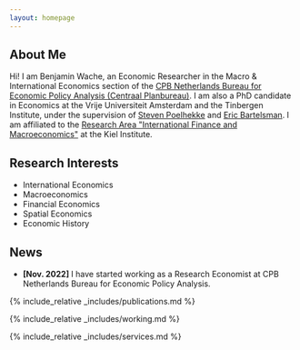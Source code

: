 ```yaml
---
layout: homepage
---
```


## About Me

Hi! I am Benjamin Wache, an Economic Researcher in the Macro & International Economics section of the [CPB Netherlands Bureau for Economic Policy Analysis (Centraal Planbureau)](https://www.cpb.nl/en). I am also a PhD candidate in Economics at the Vrije Universiteit Amsterdam and the Tinbergen Institute, under the supervision of [Steven Poelhekke](https://sites.google.com/site/stevenpoelhekke/) and [Eric Bartelsman](https://tinbergen.nl/person/59/eric-bartelsman). I am affiliated to the [Research Area "International Finance and Macroeconomics"](https://www.ifw-kiel.de/de/institut/forschungszentren/internationale-finanzmaerkte-und-makrooekonomie/) at the Kiel Institute.

## Research Interests

- International Economics
- Macroeconomics
- Financial Economics
- Spatial Economics
- Economic History

## News

- **[Nov. 2022]** I have started working as a Research Economist at CPB Netherlands Bureau for Economic Policy Analysis.

{% include_relative _includes/publications.md %}

{% include_relative _includes/working.md %}

{% include_relative _includes/services.md %}
